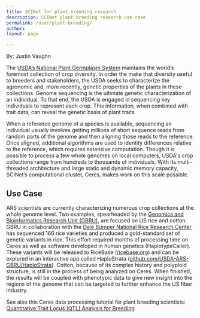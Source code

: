 ```yaml
---
title: SCINet for plant breeding research
description: SCINet plant breeding research use case
permalink: /user/plant-breeding/
author:
layout: page

---
```


By: Justin Vaughn 

The [USDA’s National Plant Germplasm System](https://www.ars-grin.gov/) maintains the world’s foremost collection of crop diversity. In order the make that diversity useful to breeders and stakeholders, the USDA seeks to characterize the agronomic and, more recently, genetic properties of the plants in these collections. Genome sequencing is the ultimate genetic characterization of an individual. To that end, the USDA is engaged in sequencing key individuals to represent each crop. This information, when combined with trait data, can reveal the genetic basis of plant traits. 

When a reference genome of a species is available, sequencing an individual usually involves getting millions of short sequence reads from random parts of the genome and then aligning those reads to the reference. Once aligned, additional algorithms are used to identity differences relative to the reference, which requires extensive computation. Though it is possible to process a few whole genomes on local computers, USDA's crop collections range from hundreds to thousands of individuals. With its multi-threaded architecture and large static and dynamic memory capacity, SCINet’s computational cluster, Ceres, makes work on this scale possible.



## Use Case

ARS scientists are currently characterizing numerous crop collections at the whole genome level. Two examples, spearheaded by the [Genomics and Bioinformatics Research Unit (GBRU)](https://www.ars.usda.gov/southeast-area/stoneville-ms/genomics-and-bioinformatics-research/), are focused on US rice and cotton. GBRU in collaboration with the [Dale Bumper National Rice Research Center](https://www.ars.usda.gov/southeast-area/stuttgart-ar/dale-bumpers-national-rice-research-center/) has sequenced 166 rice varieties and produced a gold-standard set of genetic variants in rice. This effort required months of processing time on Ceres as well as software developed in human genetics (HaplotypeCaller). These variants will be released to RiceBase ([ricebase.org](https://ricebase.org/)) and can be explored in an interactive app called HaploStrata ([github.com/USDA-ARS-GBRU/HaploStrata](https://github.com/USDA-ARS-GBRU/HaploStrata)). Cotton, because of its complex history and polyploid structure, is still in the process of being analyzed on Ceres. When finished, the results will be coupled with phenotypic data to give new insight into the regions of the genome that can be targeted to further enhance the US fiber industry.


See also this Ceres data processing tutorial for plant breeding scientists: [Quantitative Trait Locus (QTL) Analysis for Breeding](https://usda-ars-gbru.github.io/scinet-site/tutorials/plant-breeding/)